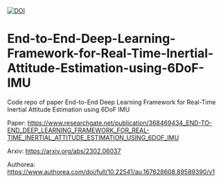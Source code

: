 <a href="https://zenodo.org/badge/latestdoi/603502780"><img src="https://zenodo.org/badge/603502780.svg" alt="DOI"></a>

# End-to-End-Deep-Learning-Framework-for-Real-Time-Inertial-Attitude-Estimation-using-6DoF-IMU
Code repo of paper End-to-End Deep Learning Framework for Real-Time Inertial Attitude Estimation using 6DoF IMU

Paper: https://www.researchgate.net/publication/368469434_END-TO-END_DEEP_LEARNING_FRAMEWORK_FOR_REAL-TIME_INERTIAL_ATTITUDE_ESTIMATION_USING_6DOF_IMU

Arxiv: https://arxiv.org/abs/2302.06037

Authorea: https://www.authorea.com/doi/full/10.22541/au.167628608.89589390/v1
